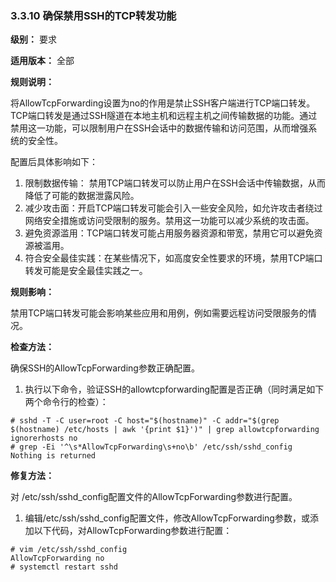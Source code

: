 ### 3.3.10 确保禁用SSH的TCP转发功能

**级别：** 要求

**适用版本：** 全部

**规则说明：** 

将AllowTcpForwarding设置为no的作用是禁止SSH客户端进行TCP端口转发。TCP端口转发是通过SSH隧道在本地主机和远程主机之间传输数据的功能。通过禁用这一功能，可以限制用户在SSH会话中的数据传输和访问范围，从而增强系统的安全性。

配置后具体影响如下：

1. 限制数据传输： 禁用TCP端口转发可以防止用户在SSH会话中传输数据，从而降低了可能的数据泄露风险。
2. 减少攻击面：开启TCP端口转发可能会引入一些安全风险，如允许攻击者绕过网络安全措施或访问受限制的服务。禁用这一功能可以减少系统的攻击面。
3. 避免资源滥用：TCP端口转发可能占用服务器资源和带宽，禁用它可以避免资源被滥用。
4. 符合安全最佳实践：在某些情况下，如高度安全性要求的环境，禁用TCP端口转发可能是安全最佳实践之一。

**规则影响：**

禁用TCP端口转发可能会影响某些应用和用例，例如需要远程访问受限服务的情况。

**检查方法：**

确保SSH的AllowTcpForwarding参数正确配置。
1. 执行以下命令，验证SSH的allowtcpforwarding配置是否正确（同时满足如下两个命令行的检查）：

 ```
# sshd -T -C user=root -C host="$(hostname)" -C addr="$(grep $(hostname) /etc/hosts | awk '{print $1}')" | grep allowtcpforwarding
ignorerhosts no
# grep -Ei '^\s*AllowTcpForwarding\s+no\b' /etc/ssh/sshd_config
Nothing is returned
 ```

**修复方法：**

对 /etc/ssh/sshd_config配置文件的AllowTcpForwarding参数进行配置。

1. 编辑/etc/ssh/sshd_config配置文件，修改AllowTcpForwarding参数，或添加以下代码，对AllowTcpForwarding参数进行配置：

```
# vim /etc/ssh/sshd_config
AllowTcpForwarding no
# systemctl restart sshd
```